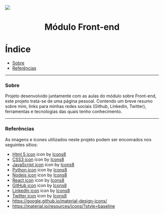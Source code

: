 <img src="https://camo.githubusercontent.com/268b1344409fac98c4eeda520482b6910c4ddcba/68747470733a2f2f73746f726167652e676f6f676c65617069732e636f6d2f676f6c64656e2d77696e642f626f6f7463616d702d6c61756e6368626173652f6c6f676f2e706e67" />

<h1 align="center"> Módulo Front-end <h1>

# Índice
- [Sobre](#-sobre)
- [Referências](#-referências)
---

### Sobre
Projeto desenvolvido juntamente com as aulas do módulo sobre Front-end, este projeto trata-se de uma página pessoal. Contendo um breve resumo sobre mim, links para minhas redes sociais (Github, Linkedin, Twitter), ferramentas e tecnologias das quais tenho conhecimento.

---

### Referências
As imagens e ícones utilizados neste projeto podem ser enconrados nos seguintes sítios:

- <a target="_blank" href="https://icons8.com/icons/set/html-5">Html 5 icon</a> icon by <a target="_blank" href="https://icons8.com">Icons8</a>
- <a target="_blank" href="https://icons8.com/icons/set/css3">CSS3 icon</a> icon by <a target="_blank" href="https://icons8.com">Icons8</a>
- <a target="_blank" href="https://icons8.com/icons/set/javascript">JavaScript icon</a> icon by <a target="_blank" href="https://icons8.com">Icons8</a>
- <a target="_blank" href="https://icons8.com/icons/set/python">Python icon</a> icon by <a target="_blank" href="https://icons8.com">Icons8</a>
- <a target="_blank" href="https://icons8.com/icons/set/nodejs">Nodejs icon</a> icon by <a target="_blank" href="https://icons8.com">Icons8</a>
- <a target="_blank" href="https://icons8.com/icons/set/react">React icon</a> icon by <a target="_blank" href="https://icons8.com">Icons8</a>
- <a target="_blank" href="https://icons8.com/icons/set/github">GitHub icon</a> icon by <a target="_blank" href="https://icons8.com">Icons8</a>
- <a target="_blank" href="https://icons8.com/icons/set/linkedin">LinkedIn icon</a> icon by <a target="_blank" href="https://icons8.com">Icons8</a>
- <a target="_blank" href="https://icons8.com/icons/set/twitter">Twitter icon</a> icon by <a target="_blank" href="https://icons8.com">Icons8</a>
- https://google.github.io/material-design-icons/
- https://material.io/resources/icons/?style=baseline

